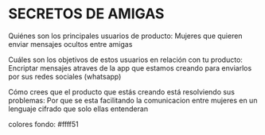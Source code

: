 # SECRETOS DE AMIGAS

Quiénes son los principales usuarios de producto: Mujeres  que quieren enviar mensajes  ocultos entre amigas

Cuáles son los objetivos de estos usuarios en relación con tu producto: Encriptar mensajes atraves de la app que estamos creando para enviarlos por sus  redes  sociales (whatsapp)

Cómo crees que el producto que estás creando está resolviendo sus problemas: Por que se esta facilitando la comunicacion entre mujeres en  un lenguaje cifrado  que solo ellas entenderan



colores
fondo:   #ffff51
